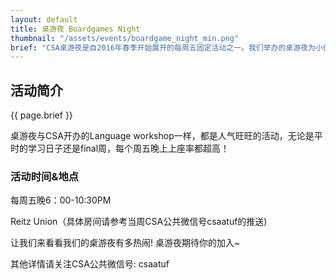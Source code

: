 ```yaml
---
layout: default
title: 桌游夜 Boardgames Night
thumbnail: "/assets/events/boardgame_night_min.png"
brief: "CSA桌游夜是自2016年春季开始展开的每周五固定活动之一。我们举办的桌游夜为小伙伴们提供了一个缓解紧张学习氛围的机会，也为各位热爱桌游的同学们提供了更多的交流空间。"
---
```

## 活动简介

{{ page.brief }}

桌游夜与CSA开办的Language workshop一样，都是人气旺旺的活动，无论是平时的学习日子还是final周，每个周五晚上上座率都超高！

### 活动时间&地点

每周五晚6：00-10:30PM  

Reitz Union（具体房间请参考当周CSA公共微信号csaatuf的推送)

让我们来看看我们的桌游夜有多热闹! 桌游夜期待你的加入~

其他详情请关注CSA公共微信号: csaatuf
